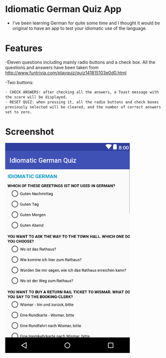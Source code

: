 # Idiomatic German Quiz App

- I've been learning German for quite some time and I thought it would be original to have an app to test your idiomatic use of the language. 

# Features 

-Eleven questions including mainly radio buttons and a check box. All the questions and answers have been taken from http://www.funtrivia.com/playquiz/quiz141815103e0d0.html

-Two buttons:

	- CHECK ANSWERS: after checking all the answers, a Toast message with the score will be displayed.
	- RESET QUIZ: when pressing it, all the radio buttons and check boxes previously selected will be cleared, and the number of correct answers set to zero.


# Screenshot
![screenshot](https://github.com/emgperez/android-projects/blob/master/Screenshots/IdiomaticGermanQuizApp/Screenshot.PNG)


